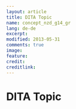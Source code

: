 ```yaml
---
layout: article
title: DITA Topic
name: concept_nzd_g14_gr
lang: de-de
excerpt: 
modified: 2013-05-31
comments: true
image:
feature:
credit:
creditlink:
---
```


# DITA Topic




